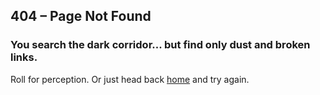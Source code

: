 ## 404 – Page Not Found
### You search the dark corridor... but find only dust and broken links.
Roll for perception. Or just head back [home](/) and try again.
